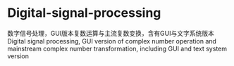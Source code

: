 # Digital-signal-processing
数字信号处理，GUI版本复数运算与主流复数变换，含有GUI与文字系统版本Digital signal processing, GUI version of complex number operation and mainstream complex number transformation, including GUI and text system version
